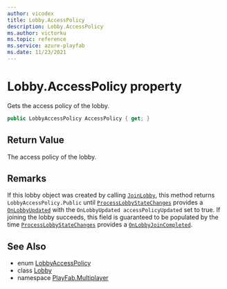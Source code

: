 ```yaml
---
author: vicodex
title: Lobby.AccessPolicy
description: Lobby.AccessPolicy
ms.author: victorku
ms.topic: reference
ms.service: azure-playfab
ms.date: 11/23/2021
---
```


# Lobby.AccessPolicy property

Gets the access policy of the lobby.

```csharp
public LobbyAccessPolicy AccessPolicy { get; }
```

## Return Value

The access policy of the lobby.

## Remarks

If this lobby object was created by calling [`JoinLobby`](../PlayFabMultiplayer/JoinLobby.md), this method returns `LobbyAccessPolicy.Public` until [`ProcessLobbyStateChanges`](../PlayFabMultiplayer/ProcessLobbyStateChanges.md) provides a [`OnLobbyUpdated`](../PlayFabMultiplayer/OnLobbyUpdated.md) with the `OnLobbyUpdated accessPolicyUpdated` set to true. If joining the lobby succeeds, this field is guaranteed to be populated by the time [`ProcessLobbyStateChanges`](../PlayFabMultiplayer/ProcessLobbyStateChanges.md) provides a [`OnLobbyJoinCompleted`](../PlayFabMultiplayer/OnLobbyJoinCompleted.md).

## See Also

* enum [LobbyAccessPolicy](../LobbyAccessPolicy.md)
* class [Lobby](../Lobby.md)
* namespace [PlayFab.Multiplayer](../../PlayFabMultiplayerSDK.md)

